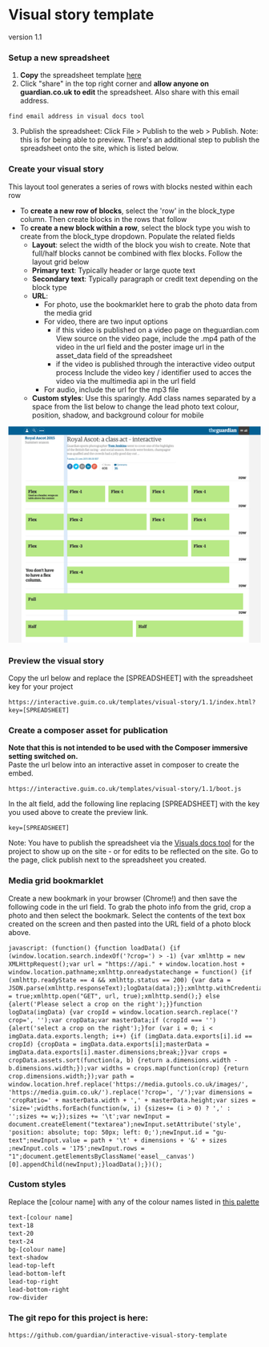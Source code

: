 # Visual story template
version 1.1 

### Setup a new spreadsheet
1. <b>Copy</b> the spreadsheet template <a href="https://docs.google.com/spreadsheets/d/1c41KsYQhUXnWUenzZqqDVPCx71PZsUsDN0BTqpEevug">here</a>
2. Click "share" in the top right corner and <b>allow anyone on guardian.co.uk to edit</b> the spreadsheet. Also share with this email address.
<pre><code>find email address in visual docs tool
</code></pre>
3. Publish the spreadsheet: Click File > Publish to the web > Publish. Note: this is for being able to preview. There's an additional step to publish the spreadsheet onto the site, which is listed below.


### Create your visual story
This layout tool generates a series of rows with blocks nested within each row

- To <b>create a new row of blocks</b>, select the 'row' in the block_type column. Then create blocks in the rows that follow
- To <b>create a new block within a row</b>, select the block type you wish to create from the block_type dropdown. Populate the related fields
    - <b>Layout</b>: select the width of the block you wish to create. Note that full/half blocks cannot be combined with flex blocks. Follow the layout grid below
    - <b>Primary text</b>: Typically header or large quote text
    - <b>Secondary text</b>: Typically paragraph or credit text depending on the block type
    - <b>URL</b>: 
        - For photo, use the bookmarklet here to grab the photo data from the media grid 
        - For video, there are two input options
        	- if this video is published on a video page on theguardian.com
        		View source on the video page, include the .mp4 path of the video in the url field and the poster image url in the asset_data field of the spreadsheet
        	- if the video is published through the interactive video output process
        		Include the video key / identifier used to acces the video via the multimedia api in the url field
        - For audio, include the url for the mp3 file
    - <b>Custom styles</b>: Use this sparingly. Add class names separated by a space from the list below to change the lead photo text colour, position, shadow, and background colour for mobile

![Alt text](https://raw.githubusercontent.com/guardian/interactive-visual-story-template/master/offline/layout_guide.png "Layout guide")

### Preview the visual story
Copy the url below and replace the [SPREADSHEET] with the spreadsheet key for your project
<pre><code>https://interactive.guim.co.uk/templates/visual-story/1.1/index.html?key=[SPREADSHEET]</code></pre>

### Create a composer asset for publication
<b>Note that this is not intended to be used with the Composer immersive setting switched on.</b><br>
Paste the url below into an interactive asset in composer to create the embed.
<pre><code>https://interactive.guim.co.uk/templates/visual-story/1.1/boot.js</code></pre>
In the alt field, add the following line replacing [SPREADSHEET] with the key you used above to create the preview link.
<pre><code>key=[SPREADSHEET]</code></pre>

Note: You have to publish the spreadsheet via the <a href='https://visuals.gutools.co.uk/docs/'>Visuals docs tool</a> for the project to show up on the site - or for edits to be reflected on the site. Go to the page, click publish next to the spreadsheet you created.


### Media grid bookmarklet
Create a new bookmark in your browser (Chrome!) and then save the following code in the url field. To grab the photo info from the grid, crop a photo and then select the bookmark. Select the contents of the text box created on the screen and then pasted into the URL field of a photo block above.

<pre><code>javascript: (function() {function loadData() {if (window.location.search.indexOf('?crop=') > -1) {var xmlhttp = new XMLHttpRequest();var url = "https://api." + window.location.host + window.location.pathname;xmlhttp.onreadystatechange = function() {if (xmlhttp.readyState == 4 && xmlhttp.status == 200) {var data = JSON.parse(xmlhttp.responseText);logData(data);}};xmlhttp.withCredentials = true;xmlhttp.open("GET", url, true);xmlhttp.send();} else {alert('Please select a crop on the right');}}function logData(imgData) {var cropId = window.location.search.replace('?crop=', '');var cropData;var masterData;if (cropId === '') {alert('select a crop on the right');}for (var i = 0; i < imgData.data.exports.length; i++) {if (imgData.data.exports[i].id == cropId) {cropData = imgData.data.exports[i];masterData = imgData.data.exports[i].master.dimensions;break;}}var crops = cropData.assets.sort(function(a, b) {return a.dimensions.width - b.dimensions.width;});var widths = crops.map(function(crop) {return crop.dimensions.width;});var path = window.location.href.replace('https://media.gutools.co.uk/images/', 'https://media.guim.co.uk/').replace('?crop=', '/');var dimensions = 'cropRatio=' + masterData.width + ',' + masterData.height;var sizes = 'size=';widths.forEach(function(w, i) {sizes+= (i > 0) ? ',' : '';sizes += w;});sizes += '\t';var newInput = document.createElement("textarea");newInput.setAttribute('style', 'position: absolute; top: 50px; left: 0;');newInput.id = "gu-text";newInput.value = path + '\t' + dimensions + '&' + sizes ;newInput.cols = '175';newInput.rows = "1";document.getElementsByClassName('easel__canvas')[0].appendChild(newInput);}loadData();})();
</code></pre>

### Custom styles
Replace the [colour name] with any of the colour names listed in <a href='https://guardian.github.io/pasteup-palette/demo/'>this palette</a>
<pre><code>text-[colour name]
text-18
text-20
text-24
bg-[colour name]
text-shadow
lead-top-left
lead-bottom-left 
lead-top-right 
lead-bottom-right
row-divider </code></pre>

### The git repo for this project is here:
<pre><code>https://github.com/guardian/interactive-visual-story-template</code></pre>
